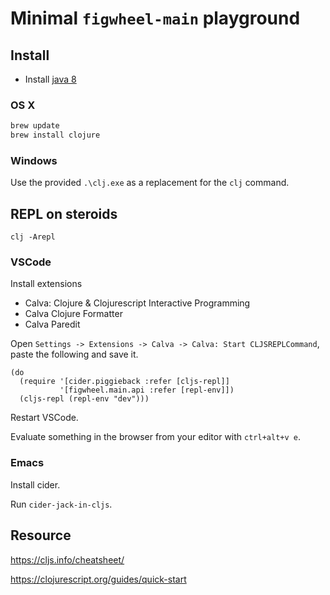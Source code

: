 # Minimal `figwheel-main` playground

## Install

- Install [java 8](https://www.oracle.com/technetwork/java/javase/downloads/jdk8-downloads-2133151.html)


### OS X

```sh
brew update
brew install clojure
```

### Windows

Use the provided `.\clj.exe` as a replacement for the `clj` command.

## REPL on steroids

```
clj -Arepl
```

### VSCode

Install extensions

- Calva: Clojure & Clojurescript Interactive Programming
- Calva Clojure Formatter
- Calva Paredit

Open `Settings -> Extensions -> Calva -> Calva: Start CLJSREPLCommand`, paste the following and save it.

```
(do
  (require '[cider.piggieback :refer [cljs-repl]]
           '[figwheel.main.api :refer [repl-env]])
  (cljs-repl (repl-env "dev")))
```

Restart VSCode.

Evaluate something in the browser from your editor with `ctrl+alt+v e`.

### Emacs

Install cider.

Run `cider-jack-in-cljs`.

## Resource

https://cljs.info/cheatsheet/

https://clojurescript.org/guides/quick-start
